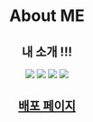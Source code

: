 <h1 align="center"> About ME </h1>
<h2 align="center"> 내 소개 !!! </h2>
<p align="center">
  <img src="https://img.shields.io/badge/-Typescript-3178C6?style=flat-square&logo=TypeScript&logoColor=white"> <img src="https://img.shields.io/badge/-React-61DAFB?style=flat-square&logo=React&logoColor=white"> <img src="https://img.shields.io/badge/-Next.js-000000?style=flat-square&logo=Next.js&logoColor=white"> <img src="https://img.shields.io/badge/-Sass-CC6699?style=flat-square&logo=Sass&logoColor=white">
</p>

<h2 align="center"><a href="https://about-me.chichoon.com/">배포 페이지</a></h2>

